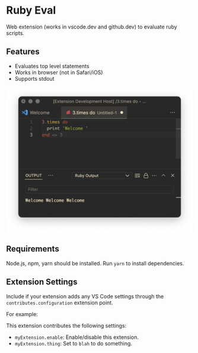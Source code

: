 # Ruby Eval

Web extension (works in vscode.dev and github.dev) to evaluate ruby scripts.

## Features

- Evaluates top level statements
- Works in browser (not in Safari/iOS)
- Supports stdout

![Feature demonstration](./images/feature.png)

## Requirements

Node.js, npm, yarn should be installed. Run `yarn` to install dependencies.

## Extension Settings

Include if your extension adds any VS Code settings through the `contributes.configuration` extension point.

For example:

This extension contributes the following settings:

* `myExtension.enable`: Enable/disable this extension.
* `myExtension.thing`: Set to `blah` to do something.
